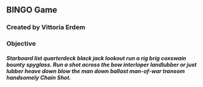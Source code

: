 ## BINGO Game
### Created by Vittoria Erdem

### Objective
##### Starboard list quarterdeck black jack lookout run a rig brig coxswain bounty spyglass. Run a shot across the bow interloper landlubber or just lubber heave down blow the man down ballast man-of-war transom handsomely Chain Shot.  